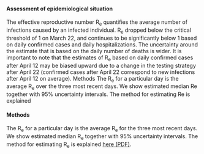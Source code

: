 #### Assessment of epidemiological situation
The effective reproductive number R<sub>e</sub> quantifies the average number of infections caused by an infected individual. R<sub>e</sub> dropped below the critical threshold of 1 on March 22, and continues to be significantly below 1 based on  daily confirmed cases and daily hospitalizations. The uncertainty around the estimate that is based on the daily number of deaths is wider. It is important to note that the estimates of R<sub>e</sub> based on daily confirmed cases after April 12 may be biased upward due to a change in the testing strategy after April 22 (confirmed cases after April 22 correspond to new infections after April 12 on average).
Methods
The R<sub>e</sub> for a particular day is the average R<sub>e</sub> over the three most recent days. We show estimated median Re together with 95% uncertainty intervals. The method for estimating Re is explained 

#### Methods
The R<sub>e</sub> for a particular day is the average R<sub>e</sub> for the three most recent days. We show estimated median R<sub>e</sub> together with 95% uncertainty intervals. The method for estimating R<sub>e</sub> is explained [here (PDF)](https://ethz.ch/content/dam/ethz/special-interest/bsse/cevo/research/COVID-19/ScireEtAl-Covid-Re.pdf).
